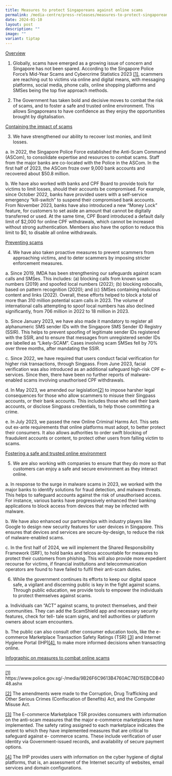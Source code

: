 ```yaml
---
title: Measures to protect Singaporeans against online scams
permalink: /media-centre/press-releases/measures-to-protect-singaporeans-against-online-scams/
date: 2024-01-10
layout: post
description: ""
image: ""
variant: tiptap
---
```

<p><u>Overview</u></p><ol data-tight="true" class="tight"><li><p>Globally, scams have emerged as a growing issue of concern and Singapore has not been spared. According to the Singapore Police Force’s Mid-Year Scams and Cybercrime Statistics 2023 <a href="#_ftn1" rel="noopener noreferrer nofollow" target="_blank">[1]</a>, scammers are reaching out to victims via online and digital means, with messaging platforms, social media, phone calls, online shopping platforms and SMSes being the top five approach methods.</p><p></p></li><li><p>The Government has taken bold and decisive moves to combat the risk of scams, and to foster a safe and trusted online environment. This allows Singaporeans to have confidence as they enjoy the opportunities brought by digitalisation.</p></li></ol><p><u>Containing the impact of scams</u></p><ol start="3" data-tight="true" class="tight"><li><p>We have strengthened our ability to recover lost monies, and limit losses.</p></li></ol><p>a. In 2022, the Singapore Police Force established the Anti-Scam Command (ASCom), to consolidate expertise and resources to combat scams. Staff from the major banks are co-located with the Police in the ASCom. In the first half of 2023, the ASCom froze over 9,000 bank accounts and recovered about $50.8 million.</p><p>b. We have also worked with banks and CPF Board to provide tools for victims to limit losses, should their accounts be compromised. For example, since October 2022, banks have provided users with a self-service emergency “kill-switch” to suspend their compromised bank accounts. From November 2023, banks have also introduced a new “Money Lock” feature, for customers to set aside an amount that cannot be digitally transferred or used. At the same time, CPF Board introduced a default daily limit of $2,000 for online CPF withdrawals, which cannot be increased without strong authentication. Members also have the option to reduce this limit to $0, to disable all online withdrawals.</p><p><u>Preventing scams</u></p><ol start="4" data-tight="true" class="tight"><li><p>We have also taken proactive measures to prevent scammers from approaching victims, and to deter scammers by imposing stricter enforcement measures.</p></li></ol><p>a. Since 2019, IMDA has been strengthening our safeguards against scam calls and SMSes. This includes: (a) blocking calls from known scam numbers (2019) and spoofed local numbers (2022); (b) blocking robocalls, based on pattern recognition (2020); and (c) SMSes containing malicious content and links (2022). Overall, these efforts helped to block a total of more than 310 million potential scam calls in 2023. The volume of international calls attempting to spoof local numbers has also declined significantly, from 706 million in 2022 to 18 million in 2023.</p><p>b. Since January 2023, we have also made it mandatory to register all alphanumeric SMS sender IDs with the Singapore SMS Sender ID Registry (SSIR). This helps to prevent spoofing of legitimate sender IDs registered with the SSIR, and to ensure that messages from unregistered sender IDs are labelled as “Likely-SCAM”. Cases involving scam SMSes fell by 70% over three months, after mandating the SSIR.</p><p>c. Since 2022, we have required that users conduct facial verification for higher risk transactions, through Singpass. From June 2023, facial verification was also introduced as an additional safeguard high-risk CPF e-services. Since then, there have been no further reports of malware-enabled scams involving unauthorised CPF withdrawals.</p><p>d. In May 2023, we amended our legislation<a href="#_ftn2" rel="noopener noreferrer nofollow" target="_blank">[2]</a>&nbsp;to impose harsher legal consequences for those who allow scammers to misuse their Singpass accounts, or their bank accounts. This includes those who sell their bank accounts, or disclose Singpass credentials, to help those committing a crime.</p><p>e. In July 2023, we passed the new Online Criminal Harms Act. This sets out ex-ante requirements that online platforms must adopt, to better protect their consumers. It also allows authorities to order swift blocking of fraudulent accounts or content, to protect other users from falling victim to scams.</p><p><u>Fostering a safe and trusted online environment</u></p><ol start="5" data-tight="true" class="tight"><li><p>We are also working with companies to ensure that they do more so that customers can enjoy a safe and secure environment as they interact online.</p></li></ol><p>a. In response to the surge in malware scams in 2023, we worked with the major banks to identify solutions for fraud detection, and malware threats. This helps to safeguard accounts against the risk of unauthorised access. For instance, various banks have progressively enhanced their banking applications to block access from devices that may be infected with malware.</p><p>b. We have also enhanced our partnerships with industry players like Google to design new security features for user devices in Singapore. This ensures that devices and services are secure-by-design, to reduce the risk of malware-enabled scams.</p><p>c. In the first half of 2024, we will implement the Shared Responsibility Framework (SRF), to hold banks and telcos accountable for measures to protect their customers from phishing. This will also provide more expedient recourse for victims, if financial institutions and telecommunication operators are found to have failed to fulfil their anti-scam duties.</p><ol start="6" data-tight="true" class="tight"><li><p>While the government continues its efforts to keep our digital space safe, a vigilant and discerning public is key in the fight against scams. Through public education, we provide tools to empower the individuals to protect themselves against scams.</p></li></ol><p>a. Individuals can “ACT” against scams, to protect themselves, and their communities. They can add the ScamShield app and necessary security features, check for tell- tale scam signs, and tell authorities or platform owners about scam encounters.</p><p>b. The public can also consult other consumer education tools, like the e-commerce Marketplace Transaction Safety Ratings (TSR) <a href="#_ftn3" rel="noopener noreferrer nofollow" target="_blank">[3]</a>&nbsp;and Internet Hygiene Portal (IHP)<a href="#_ftn4" rel="noopener noreferrer nofollow" target="_blank">[4]</a>, to make more informed decisions when transacting online.</p><p><a href="/files/Press Releases 2024/20240110_MCI_Strategies_to_Combat_Online_Scams_Infographic_compressed.pdf" rel="noopener noreferrer nofollow" target="_blank">Infographic on measures to combat online scams</a></p><p></p><hr><p><a href="#_ftn1" rel="noopener noreferrer nofollow" target="_blank">[1] </a><a rel="noopener noreferrer nofollow" target="_blank">https://www.police.gov.sg/-/media/9B26F6C9613B4760AC78D15EBCDB4048.ashx</a></p><p><a href="#_ftn2" rel="noopener noreferrer nofollow" target="_blank">[2]</a>&nbsp;The amendments were made to the Corruption, Drug Trafficking and Other Serious Crimes (Confiscation of Benefits) Act, and the Computer Misuse Act.</p><p><a href="#_ftn3" rel="noopener noreferrer nofollow" target="_blank">[3]</a>&nbsp;The E-commerce Marketplace TSR provides consumers with information on the anti-scam measures that the major e-commerce marketplaces have implemented. The safety rating assigned to each marketplace indicates the extent to which they have implemented measures that are critical to safeguard against e- commerce scams. These include verification of user identity via Government-issued records, and availability of secure payment options.</p><p><a href="#_ftn4" rel="noopener noreferrer nofollow" target="_blank">[4]</a> The IHP provides users with information on the cyber hygiene of digital platforms, that is, an assessment of the Internet security of websites, email services and domain configurations.</p>